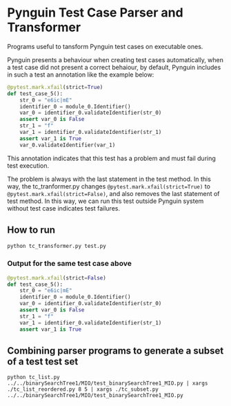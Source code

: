 # Pynguin Test Case Parser and Transformer

Programs useful to tansform Pynguin test cases on executable ones.

Pynguin presents a behaviour when creating test cases automatically, when a test case did not present a correct behaiour, by default, Pynguin includes in such a test an annotation like the example below:

```python
@pytest.mark.xfail(strict=True)
def test_case_5():
    str_0 = "e6ic|mE"
    identifier_0 = module_0.Identifier()
    var_0 = identifier_0.validateIdentifier(str_0)
    assert var_0 is False
    str_1 = "f"
    var_1 = identifier_0.validateIdentifier(str_1)
    assert var_1 is True
    var_0.validateIdentifier(var_1)
```

This annotation indicates that this test has a problem and must fail during test execution.

The problem is always with the last statement in the test method. In this way, the tc_tranformer.py changes `@pytest.mark.xfail(strict=True)` to `@pytest.mark.xfail(strict=False)`, and also removes the last statement of test method. In this way, we can run this test outside Pynguin system without test case indicates test failures.

## How to run

```bash
python tc_transformer.py test.py
```

### Output for the same test case above

```python
@pytest.mark.xfail(strict=False)
def test_case_5():
    str_0 = "e6ic|mE"
    identifier_0 = module_0.Identifier()
    var_0 = identifier_0.validateIdentifier(str_0)
    assert var_0 is False
    str_1 = "f"
    var_1 = identifier_0.validateIdentifier(str_1)
    assert var_1 is True
```

## Combining parser programs to generate a subset of a test test set

```
python tc_list.py ../../binarySearchTree1/MIO/test_binarySearchTree1_MIO.py | xargs ./tc_list_reordered.py 8 5 | xargs ./tc_subset.py ../../binarySearchTree1/MIO/test_binarySearchTree1_MIO.py 
```